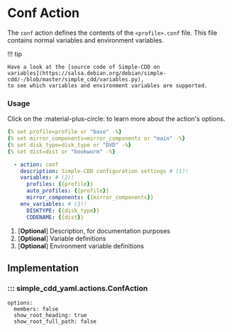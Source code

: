 # Conf Action

The `conf` action defines the contents of the `<profile>.conf` file. This file
contains normal variables and environment variables.

!!! tip 

    Have a look at the [source code of Simple-CDD on
    variables](https://salsa.debian.org/debian/simple-cdd/-/blob/master/simple_cdd/variables.py),
    to see which variables and environment variables are supported.

### Usage

Click on the :material-plus-circle: to learn more about the action's options.

```yaml title="Conf Action"
{% set profile=profile or "base" -%}
{% set mirror_components=mirror_components or "main" -%}
{% set disk_type=disk_type or "DVD" -%}
{% set dist=dist or "bookworm" -%}

  - action: conf
    description: Simple-CDD configuration settings # (1)!
    variables: # (2)!
      profiles: {{profile}}
      auto_profiles: {{profile}}
      mirror_components: {{mirror_components}}
    env_variables: # (3)!
      DISKTYPE: {{disk_type}}
      CODENAME: {{dist}}
```

1. [**Optional**] Description, for documentation purposes
2. [**Optional**] Variable definitions
3. [**Optional**] Environment variable definitions

## Implementation

### ::: simple_cdd_yaml.actions.ConfAction
    options:
      members: false
      show_root_heading: true
      show_root_full_path: false
